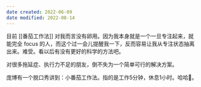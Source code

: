 ```yaml
---
date created: 2022-06-09
date modified: 2022-08-14
---
```


目前 [[番茄工作法]] 对我而言没有卵用。因为我本身就是一个一旦专注起来，就能完全 focus 的人，而这个过一会儿提醒我一下，反而容易让我从专注状态抽离出来。难受。看以后有没有更好的科学的方法吧。

对很多拖延症、执行力不足的朋友，倒不失为一个简单可行的解决方案。

庞博有一个脱口秀讲到：小番茄工作法。指的是工作5分钟，休息1小时。哈哈🤣。
